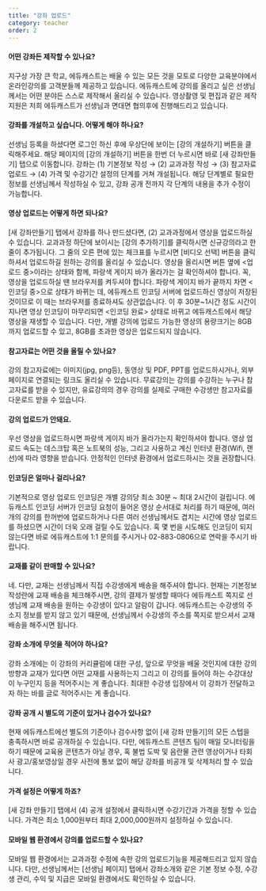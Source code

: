 ```yaml
---
title: "강좌 업로드"
category: teacher
order: 2
---
```


#### 어떤 강좌든 제작할 수 있나요?
지구상 가장 큰 학교, 에듀캐스트는 배울 수 있는 모든 것을 모토로 다양한 교육분야에서 온라인강의를 고객분들께 제공하고 있습니다.
에듀캐스트에 강의를 올리고 싶은 선생님께서는 어떤 분야든 스스로 제작해서 올리실 수 있습니다.
영상촬영 및 편집과 같은 제작지원은 저희 에듀캐스트가 선생님과 면대면 협의후에 진행해드리고 있습니다.

####	강좌를 개설하고 싶습니다. 어떻게 해야 하나요?
선생님 등록을 하셨다면 로그인 하신 후에 우상단에 보이는 [강의 개설하기] 버튼을 클릭해주세요.
해당 페이지의 [강의 개설하기] 버튼을 한번 더 누르시면 바로 [새 강좌만들기] 탭으로 이동합니다.
강좌는 (1) 기본정보 작성 → (2) 교과과정 작성 → (3) 참고자료 업로드 → (4) 가격 및 수강기간 설정의 단계를 거쳐 개설됩니다.
해당 단계별로 필요한 정보를 선생님께서 작성하실 수 있고, 강좌 공개 전까지 각 단계의 내용을 추가 수정이 가능합니다.

#### 영상 업로드는 어떻게 하면 되나요?
[새 강좌만들기] 탭에서 강좌를 하나 만드셨다면, (2) 교과과정에서 영상을 업로드하실 수 있습니다.
교과과정 하단에 보이시는 [강의 추가하기]를 클릭하시면 신규강의라고 한 줄이 추가됩니다.
그 줄의 오른 편에 있는 체크표를 누르시면 [비디오 선택] 버튼을 클릭하셔서 업로드하길 원하는 강의를 올리실 수 있습니다.
영상을 올리시면 버튼 옆에 <업로드 중>이라는 상태와 함께, 파랑색 게이지 바가 올라가는 걸 확인하셔야 합니다.
꼭, 영상을 업로드하실 땐 브라우저를 켜두셔야 합니다.
파랑색 게이지 바가 끝까지 차면 <인코딩 중>으로 상태가 바뀌는 데, 에듀캐스트 인코딩 서버에 업로드하신 영상이 저장된 것이므로 이 때는 브라우저를 종료하셔도 상관없습니다.
이 후 30분~1시간 정도 시간이 지나면 영상 인코딩이 마무리되면 <인코딩 완료> 상태로 바뀌고 에듀캐스트에서 해당 영상을 재생할 수 있습니다.
다만, 개별 강의에 업로드 가능한 영상의 용량크기는 8GB까지 업로드할 수 있고, 8GB를 초과한 영상은 업로드되지 않습니다.

#### 참고자료는 어떤 것을 올릴 수 있나요?
강의 참고자료에는 이미지(jpg, png등), 동영상 및 PDF, PPT를 업로드하시거나, 외부 페이지로 연결되는 링크도 올리실 수 있습니다.
무료강의는 강의를 수강하는 누구나 참고자료를 받을 수 있지만, 유료강의의 경우 강의를 실제로 구매한 수강생만 참고자료를 다운로드 받을 수 있습니다.

#### 강의 업로드가 안돼요.
우선 영상을 업로드하시면 파랑색 게이지 바가 올라가는지 확인하셔야 합니다.
영상 업로드 속도는 데스크탑 혹은 노트북의 성능, 그리고 사용하고 계신 인터넷 환경(Wifi, 랜선)에 따라 영향을 받습니다.
안정적인 인터넷 환경에서 업로드하시는 것을 권장합니다.

####	인코딩은 얼마나 걸리나요?
기본적으로 영상 업로드 인코딩은 개별 강의당 최소 30분 ~ 최대 2시간이 걸립니다.
에듀캐스트 인코딩 서버가 인코딩 요청이 들어온 영상 순서대로 처리를 하기 때문에,
여러 개의 강의를 한꺼번에 업로드하거나 다른 여러 선생님께서도 겹치는 시간에 영상 업로드를 하셨으면 시간이 더욱 오래 걸릴 수도 있습니다.
혹 몇 번을 시도해도 인코딩이 되지 않는다면 바로 에듀캐스트에 1:1 문의를 주시거나 02-883-0806으로 연락을 주시기 바랍니다.

####	교재를 같이 판매할 수 있나요?
네. 다만, 교재는 선생님께서 직접 수강생에게 배송을 해주셔야 합니다.
현재는 기본정보 작성란에 교재 배송을 체크해주시면, 강의 결제가 발생할 때마다 에듀캐스트 쪽지로 선생님께 교재 배송을 원하는 수강생이 있다고 알람이 갑니다.
에듀캐스트는 수강생의 주소지 정보를 받지 않고 있기 때문에, 선생님께서 수강생의 주소를 쪽지로 받으셔서 교재 배송을 해주시면 됩니다.

####	강좌 소개에 무엇을 적어야 하나요?
강좌 소개에는 이 강좌의 커리큘럼에 대한 구성, 앞으로 무엇을 배울 것인지에 대한 강의 방향과
교재가 있다면 어떤 교재를 사용하는지 그리고 이 강의를 들어야 하는 수강대상이 누구인지 등을 적어주시는 게 좋습니다.
최대한 수강생 입장에서 이 강좌가 전달하고자 하는 바를 글로 적어주시는 게 좋습니다.

####	강좌 공개 시 별도의 기준이 있거나 검수가 있나요?
현재 에듀캐스트에선 별도의 기준이나 검수사항 없이 [새 강좌 만들기]의 모든 스텝을 충족하시면 바로 공개하실 수 있습니다.
다만, 에듀캐스트 콘텐츠 팀이 매일 모니터링을 하기 때문에 교육용 콘텐츠가 아닐 경우, 혹 불법 도박 및 음란물 관련 영상이거나 타회사 광고/홍보영상일 경우 사전에 통보 없이 해당 강좌를 비공개 및 삭제처리 할 수 있습니다.

#### 가격 설정은 어떻게 하죠?
[새 강좌 만들기] 탭에서 (4) 공개 설정에서 클릭하시면 수강기간과 가격을 정할 수 있습니다.
가격은 최소 1,000원부터 최대 2,000,000원까지 설정하실 수 있습니다.

####	모바일 웹 환경에서 강의를 업로드할 수 있나요?
모바일 웹 환경에서는 교과과정 수정에 속한 강의 업로드기능을 제공해드리고 있지 않습니다.
다만, 선생님께서는 [선생님 페이지] 탭에서 강좌소개와 같은 기본 정보 수정, 수강생 관리, 수익 및 지급은 모바일 환경에서도 확인하실 수 있습니다.
